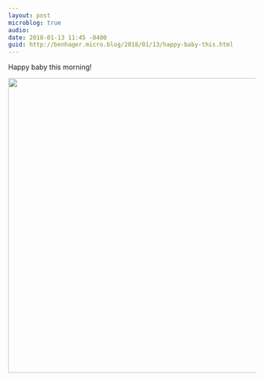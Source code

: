 ```yaml
---
layout: post
microblog: true
audio: 
date: 2018-01-13 11:45 -0400
guid: http://benhager.micro.blog/2018/01/13/happy-baby-this.html
---
```

Happy baby this morning!

<img src="http://hager.blog/uploads/2018/b1537a9006.jpg" width="600" height="599" />
